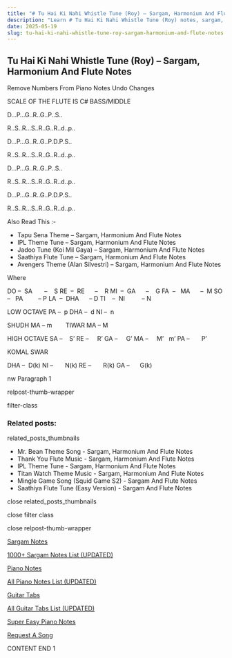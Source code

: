 ```yaml
---
title: "# Tu Hai Ki Nahi Whistle Tune (Roy) – Sargam, Harmonium And Flute Notes"
description: "Learn # Tu Hai Ki Nahi Whistle Tune (Roy) notes, sargam, harmonium notations and flute notes. Easy step-by-step tutorial for beginners."
date: 2025-05-19
slug: tu-hai-ki-nahi-whistle-tune-roy-sargam-harmonium-and-flute-notes
---
```


## Tu Hai Ki Nahi Whistle Tune (Roy) – Sargam, Harmonium And Flute Notes

Remove Numbers From Piano Notes
Undo Changes

SCALE OF THE FLUTE IS C# BASS/MIDDLE

D…P…G..R..G..P..S..

R..S..R…S..R..G..R..d..p..

D…P…G..R..G..P.D.P.S..

R..S..R…S..R..G..R..d..p..



D…P…G..R..G..P..S..

R..S..R…S..R..G..R..d..p..

D…P…G..R..G..P.D.P.S..

R..S..R…S..R..G..R..d..p..

Also Read This :-

* Tapu Sena Theme – Sargam, Harmonium And Flute Notes
* IPL Theme Tune – Sargam, Harmonium And Flute Notes
* Jadoo Tune (Koi Mil Gaya) – Sargam, Harmonium And Flute Notes
* Saathiya Flute Tune – Sargam, Harmonium And Flute Notes
* Avengers Theme (Alan Silvestri) – Sargam, Harmonium And Flute Notes

Where

DO –  SA       –    S
RE  –  RE      –    R
MI  –  GA      –    G
FA  –   MA      –  M
SO  –   PA         – P
LA  –  DHA      – D
TI    –  NI          – N

LOW OCTAVE
PA –  p
DHA –  d
NI –  n

SHUDH MA – m        TIWAR MA – M

HIGH OCTAVE
SA –    S’
RE –     R’
GA –     G’
MA –     M’   m’
PA –       P’

KOMAL SWAR

DHA –  D(k)
NI –       N(k)
RE –       R(k)
GA –      G(k)

nw Paragraph 1

relpost-thumb-wrapper

filter-class

### Related posts:

related_posts_thumbnails

* Mr. Bean Theme Song - Sargam, Harmonium And Flute Notes
* Thank You Flute Music - Sargam, Harmonium And Flute Notes
* IPL Theme Tune - Sargam, Harmonium And Flute Notes
* Titan Watch Theme Music - Sargam, Harmonium And Flute Notes
* Mingle Game Song (Squid Game S2) - Sargam And Flute Notes
* Saathiya Flute Tune (Easy Version) - Sargam And Flute Notes

close related_posts_thumbnails

close filter class

close relpost-thumb-wrapper

[Sargam Notes](/sargam-notes.html)

[1000+ Sargam Notes List (UPDATED)](/all-songs-list-sargam-notes.html)

[Piano Notes](/piano-notes.html)

[All Piano Notes List (UPDATED)](/all-songs-list-piano-notes.html)

[Guitar Tabs](/guitar-tabs.html)

[All Guitar Tabs List (UPDATED)](/all-songs-list-guitar-tabs.html)

[Super Easy Piano Notes](https://studywall.in/)

[Request A Song](/request-a-song.html)

CONTENT END 1

